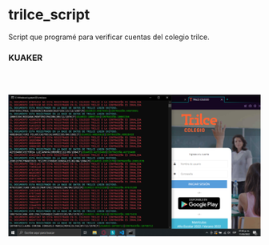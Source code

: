 # trilce_script
Script que programé para verificar cuentas del colegio trilce.
<h3> KUAKER </h3>
<br/>
</br>
<p align="center">
<img src="https://github.com/Monkey-hk4/trilce_script/blob/main/captura_demostracion.png" title="script colegio">
</p>
<br/>
